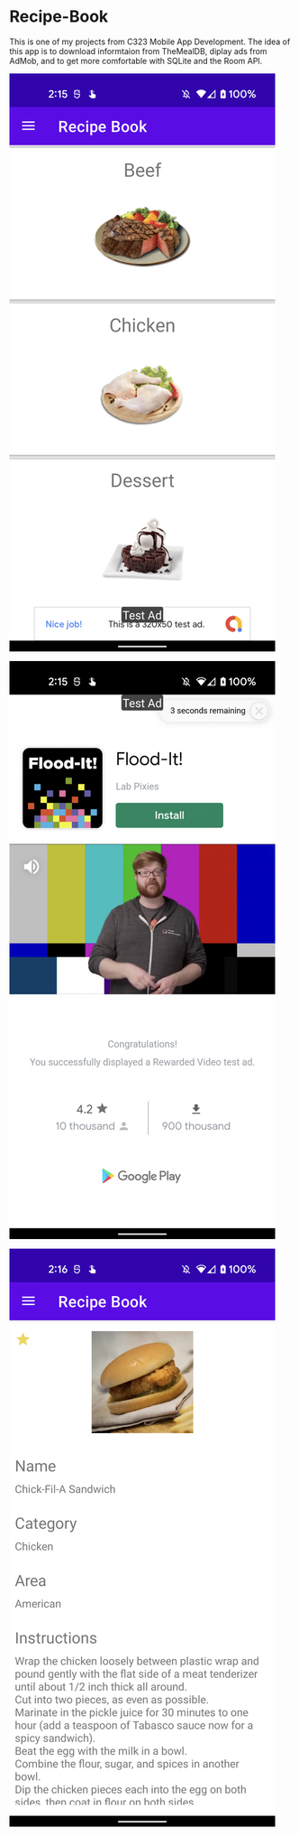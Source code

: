 # Recipe-Book
This is one of my projects from C323 Mobile App Development. The idea of this app is to download informtaion from TheMealDB, diplay ads from AdMob, and to get more comfortable with SQLite and the Room API.

![Image of Categories ListView](/blob/categories.png)

![Image of rewarded ad](/blob/rewardedAd.png)

![Image of instructions](/blob/instructions.png)
